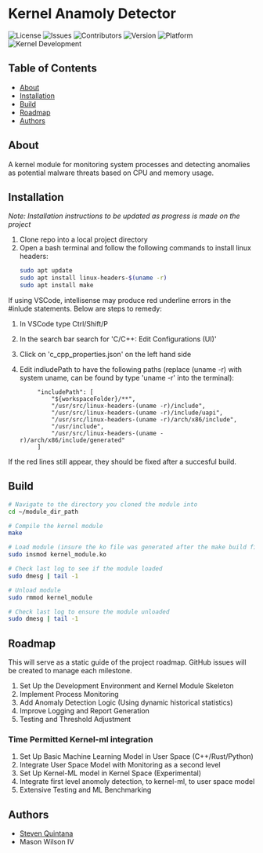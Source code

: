 # Kernel Anamoly Detector

![License](https://img.shields.io/badge/license-MIT-brightgreen)
![Issues](https://img.shields.io/github/issues/sequint/kernel-anomaly-detector)
![Contributors](https://img.shields.io/github/contributors/sequint/kernel-anomaly-detector)
![Version](https://img.shields.io/badge/version-1.0.0-blue)
![Platform](https://img.shields.io/badge/platform-Linux-brightgreen)
![Kernel Development](https://img.shields.io/badge/Kernel%20Development-Linux%20Kernel-brightgreen)

## Table of Contents

- [About](#About)
- [Installation](#Installation)
- [Build](#Build)
- [Roadmap](#Roadmap)
- [Authors](#Authors)

## About

A kernel module for monitoring system processes and detecting anomalies as potential malware threats based on CPU and memory usage.

## Installation

*Note: Installation instructions to be updated as progress is made on the project*

1. Clone repo into a local project directory
2. Open a bash terminal and follow the following commands to install linux headers:
   ```bash
   sudo apt update
   sudo apt install linux-headers-$(uname -r)
   sudo apt install make
   ```

If using VSCode, intellisense may produce red underline errors in the #inlude statements.
Below are steps to remedy:

1. In VSCode type Ctrl/Shift/P
2. In the search bar search for 'C/C++: Edit Configurations (UI)'
3. Click on 'c_cpp_properties.json' on the left hand side
4. Edit indludePath to have the following paths (replace (uname -r) with system uname, can be found by type 'uname -r' into the terminal):

            "includePath": [
                "${workspaceFolder}/**",
                "/usr/src/linux-headers-(uname -r)/include",
                "/usr/src/linux-headers-(uname -r)/include/uapi",
                "/usr/src/linux-headers-(uname -r)/arch/x86/include",
                "/usr/include",
                "/usr/src/linux-headers-(uname -r)/arch/x86/include/generated"
            ]

If the red lines still appear, they should be fixed after a succesful build.

## Build

```bash
# Navigate to the directory you cloned the module into
cd ~/module_dir_path

# Compile the kernel module
make

# Load module (insure the ko file was generated after the make build first)
sudo insmod kernel_module.ko

# Check last log to see if the module loaded
sudo dmesg | tail -1

# Unload module
sudo rmmod kernel_module

# Check last log to ensure the module unloaded
sudo dmesg | tail -1
```

## Roadmap

This will serve as a static guide of the project roadmap.  GitHub issues will be created to manage each milestone.

1. Set Up the Development Environment and Kernel Module Skeleton
2. Implement Process Monitoring
3. Add Anomaly Detection Logic (Using dynamic historical statistics)
4. Improve Logging and Report Generation
5. Testing and Threshold Adjustment

### Time Permitted Kernel-ml integration

1. Set Up Basic Machine Learning Model in User Space (C++/Rust/Python)
2. Integrate User Space Model with Monitoring as a second level
3. Set Up Kernel-ML model in Kernel Space (Experimental)
4. Integrate first level anomoly detection, to kernel-ml, to user space model
5. Extensive Testing and ML Benchmarking

## Authors

- [Steven Quintana](https://github.com/sequint)
- Mason Wilson IV